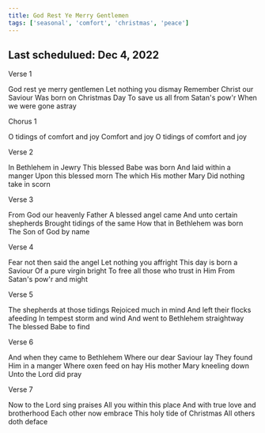 ```yaml
---
title: God Rest Ye Merry Gentlemen
tags: ['seasonal', 'comfort', 'christmas', 'peace']
---
```


## Last schedulued: Dec 4, 2022          

Verse 1

God rest ye merry gentlemen
Let nothing you dismay
Remember Christ our Saviour
Was born on Christmas Day
To save us all from Satan's pow'r
When we were gone astray

Chorus 1

O tidings of comfort and joy
Comfort and joy
O tidings of comfort and joy

Verse 2

In Bethlehem in Jewry
This blessed Babe was born
And laid within a manger
Upon this blessed morn
The which His mother Mary
Did nothing take in scorn

Verse 3

From God our heavenly Father
A blessed angel came
And unto certain shepherds
Brought tidings of the same
How that in Bethlehem was born
The Son of God by name

Verse 4

Fear not then said the angel
Let nothing you affright
This day is born a Saviour
Of a pure virgin bright
To free all those who trust in Him
From Satan's pow'r and might

Verse 5

The shepherds at those tidings
Rejoiced much in mind
And left their flocks afeeding
In tempest storm and wind
And went to Bethlehem straightway
The blessed Babe to find

Verse 6

And when they came to Bethlehem
Where our dear Saviour lay
They found Him in a manger
Where oxen feed on hay
His mother Mary kneeling down
Unto the Lord did pray

Verse 7

Now to the Lord sing praises
All you within this place
And with true love and brotherhood
Each other now embrace
This holy tide of Christmas
All others doth deface

